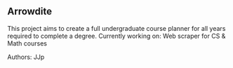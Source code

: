 ## Arrowdite

This project aims to create a full undergraduate course planner for all years required to complete a degree. 
Currently working on: Web scraper for CS & Math courses

Authors: JJp